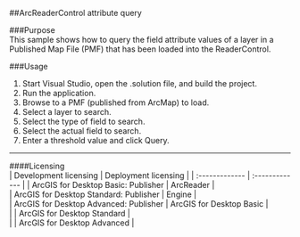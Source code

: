 ##ArcReaderControl attribute query

###Purpose  
This sample shows how to query the field attribute values of a layer in a Published Map File (PMF) that has been loaded into the ReaderControl.   


###Usage
1. Start Visual Studio, open the .solution file, and build the project.  
1. Run the application.   
1. Browse to a PMF (published from ArcMap) to load.   
1. Select a layer to search.   
1. Select the type of field to search.  
1. Select the actual field to search.  
1. Enter a threshold value and click Query.   









---------------------------------

####Licensing  
| Development licensing | Deployment licensing | 
| :------------- | :------------- | 
| ArcGIS for Desktop Basic: Publisher | ArcReader |  
| ArcGIS for Desktop Standard: Publisher | Engine |  
| ArcGIS for Desktop Advanced: Publisher | ArcGIS for Desktop Basic |  
|  | ArcGIS for Desktop Standard |  
|  | ArcGIS for Desktop Advanced |  


